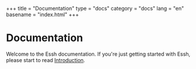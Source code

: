 +++
title = "Documentation"
type = "docs"
category = "docs"
lang = "en"
basename = "index.html"
+++

# Documentation

Welcome to the Essh documentation. If you're just getting started with Essh, please start to read [Introduction](/intro/en/index.html).
